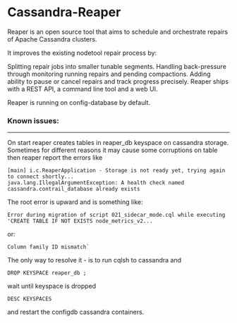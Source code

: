 # Cassandra-Reaper

Reaper is an open source tool that aims to schedule and orchestrate repairs of Apache Cassandra clusters.

It improves the existing nodetool repair process by:

Splitting repair jobs into smaller tunable segments.
Handling back-pressure through monitoring running repairs and pending compactions.
Adding ability to pause or cancel repairs and track progress precisely.
Reaper ships with a REST API, a command line tool and a web UI.

Reaper is running on config-database by default.

### Known issues:
---------------

On start reaper creates tables in reaper_db keyspace on cassandra storage. Sometimes for different reasons it may cause some corruptions on table then reaper report the errors like

```
[main] i.c.ReaperApplication - Storage is not ready yet, trying again to connect shortly... 
java.lang.IllegalArgumentException: A health check named cassandra.contrail_database already exists
```

The root error is upward and is something like:
```
Error during migration of script 021_sidecar_mode.cql while executing 'CREATE TABLE IF NOT EXISTS node_metrics_v2...
```

or:
```
Column family ID mismatch`
```

The only way to resolve it - is to run cqlsh to cassandra and
```
DROP KEYSPACE reaper_db ;
```

wait until keyspace is dropped
```
DESC KEYSPACES
```

and restart the configdb cassandra containers.
